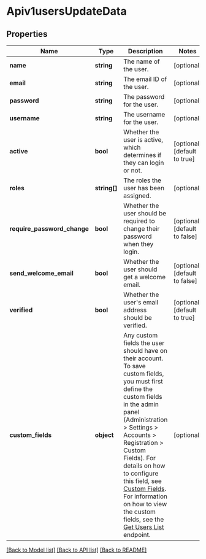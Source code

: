 # Apiv1usersUpdateData

## Properties
Name | Type | Description | Notes
------------ | ------------- | ------------- | -------------
**name** | **string** | The name of the user. | [optional] 
**email** | **string** | The email ID of the user. | [optional] 
**password** | **string** | The password for the user. | [optional] 
**username** | **string** | The username for the user. | [optional] 
**active** | **bool** | Whether the user is active, which determines if they can login or not. | [optional] [default to true]
**roles** | **string[]** | The roles the user has been assigned. | [optional] 
**require_password_change** | **bool** | Whether the user should be required to change their password when they login. | [optional] [default to false]
**send_welcome_email** | **bool** | Whether the user should get a welcome email. | [optional] [default to false]
**verified** | **bool** | Whether the user&#x27;s email address should be verified. | [optional] [default to true]
**custom_fields** | **object** | Any custom fields the user should have on their account. To save custom fields, you must first define the custom fields in the admin panel (Administration &gt; Settings &gt; Accounts &gt; Registration &gt; Custom Fields). For details on how to configure this field, see [Custom Fields](https://docs.rocket.chat/use-rocket.chat/workspace-administration/settings/accounts/custom-fields). For information on how to view the custom fields, see the [Get Users List](https://developer.rocket.chat/reference/api/rest-api/endpoints/user-management/users-endpoints/get-users-list) endpoint. | [optional] 

[[Back to Model list]](../../README.md#documentation-for-models) [[Back to API list]](../../README.md#documentation-for-api-endpoints) [[Back to README]](../../README.md)


